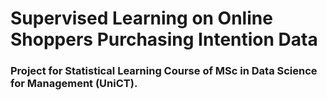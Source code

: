 # Supervised Learning on Online Shoppers Purchasing Intention Data

### Project for Statistical Learning Course of MSc in Data Science for Management (UniCT).

